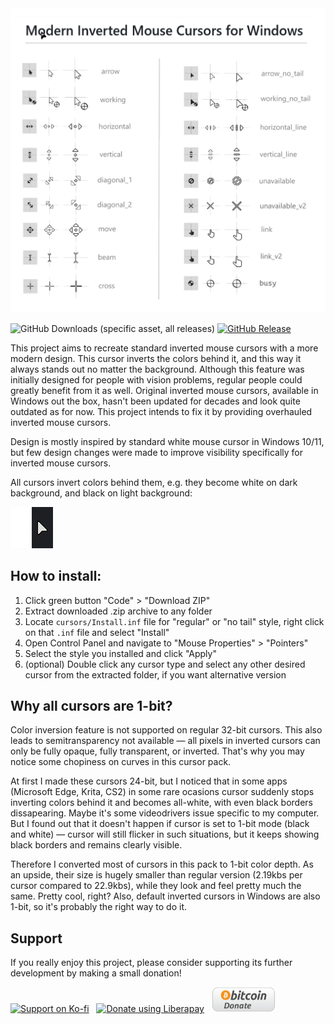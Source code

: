 <img src="./screenshots/all_cursors_with_title.png" />

![GitHub Downloads (specific asset, all releases)](https://img.shields.io/github/downloads/emvaized/modern_inverted_mouse_cursors/total?label=total+downloads)
[![GitHub Release](https://img.shields.io/github/v/release/emvaized/modern_inverted_mouse_cursors?&label=latest+release)](https://github.com/emvaized/modern_inverted_mouse_cursors/releases)

This project aims to recreate standard inverted mouse cursors with a more modern design. This cursor inverts the colors behind it, and this way it always stands out no matter the background. Although this feature was initially designed for people with vision problems, regular people could greatly benefit from it as well. Original inverted mouse cursors, available in Windows out the box, hasn't been updated for decades and look quite outdated as for now. This project intends to fix it by providing overhauled inverted mouse cursors. 

Design is mostly inspired by standard white mouse cursor in Windows 10/11, but few design changes were made to improve visibility specifically for inverted mouse cursors.

All cursors invert colors behind them, e.g. they become white on dark background, and black on light background: 

<img src="./screenshots/illustration_of_inversion.gif">


## How to install: 
1. Click green button "Code" > "Download ZIP"
2. Extract downloaded .zip archive to any folder
3. Locate `cursors/Install.inf` file for "regular" or "no tail" style, right click on that `.inf` file and select "Install"
3. Open Control Panel and navigate to "Mouse Properties" > "Pointers"
4. Select the style you installed and click "Apply"
5. (optional) Double click any cursor type and select any other desired cursor from the extracted folder, if you want alternative version


## Why all cursors are 1-bit?
Color inversion feature is not supported on regular 32-bit cursors. This also leads to semitransparency not available — all pixels in inverted cursors can only be fully opaque, fully transparent, or inverted. That's why you may notice some chopiness on curves in this cursor pack.

At first I made these cursors 24-bit, but I noticed that in some apps (Microsoft Edge, Krita, CS2) in some rare ocasions cursor suddenly stops inverting colors behind it and becomes all-white, with even black borders dissapearing. Maybe it's some videodrivers issue specific to my computer. But I found out that it doesn't happen if cursor is set to 1-bit mode (black and white) — cursor will still flicker in such situations, but it keeps showing black borders and remains clearly visible. 

Therefore I converted most of cursors in this pack to 1-bit color depth. As an upside, their size is hugely smaller than regular version (2.19kbs per cursor compared to 22.9kbs), while they look and feel pretty much the same. Pretty cool, right? Also, default inverted cursors in Windows are also 1-bit, so it's probably the right way to do it. 


## Support
If you really enjoy this project, please consider supporting its further development by making a small donation! 

<a href="https://ko-fi.com/emvaized"><img src="https://cdn.prod.website-files.com/5c14e387dab576fe667689cf/64f1a9ddd0246590df69ea0b_kofi_long_button_red%25402x-p-800.png" alt="Support on Ko-fi" height="40"></a> &nbsp; <a href="https://liberapay.com/emvaized/donate"><img alt="Donate using Liberapay" src="https://liberapay.com/assets/widgets/donate.svg" height="40"></a> &nbsp; <a href="https://emvaized.github.io/donate/bitcoin/"><img src="https://github.com/emvaized/emvaized.github.io/blob/main/donate/bitcoin/assets/bitcoin-donate-button.png?raw=true" alt="Donate Bitcoin" height="40" /></a>
